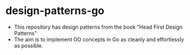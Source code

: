 # design-patterns-go

- This repository has design patterns from the book "Head First Design Patterns"
- The aim is to implement OO concepts in Go as cleanly and effortlessly as possible. 